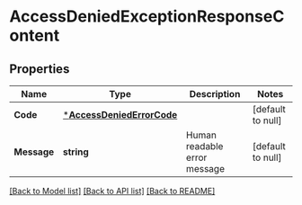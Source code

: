 # AccessDeniedExceptionResponseContent

## Properties
Name | Type | Description | Notes
------------ | ------------- | ------------- | -------------
**Code** | [***AccessDeniedErrorCode**](AccessDeniedErrorCode.md) |  | [default to null]
**Message** | **string** | Human readable error message | [default to null]

[[Back to Model list]](../README.md#documentation-for-models) [[Back to API list]](../README.md#documentation-for-api-endpoints) [[Back to README]](../README.md)

